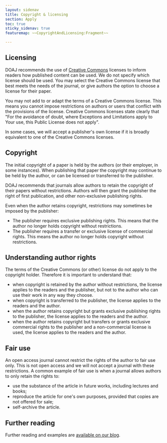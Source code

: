 ```yaml
---
layout: sidenav
title: Copyright & licensing
section: Apply
toc: true
sticky_sidenav: true
featuremap: ~~CopyrightAndLicensing:Fragment~~

---
```



## Licensing

DOAJ recommends the use of [Creative Commons](https://creativecommons.org/share-your-work/) licenses to inform readers how published content can be used. We do not specify which license should be used. You may select the Creative Commons license that best meets the needs of the journal, or give authors the option to choose a license for their paper. 

You may not add to or adapt the terms of a Creative Commons license. This means you cannot impose restrictions on authors or users that conflict with the provisions of the license. Creative Commons licenses state clearly that "For the avoidance of doubt, where Exceptions and Limitations apply to Your use, this Public License does not apply".

In some cases, we will accept a publisher's own license if it is broadly equivalent to one of the Creative Commons licenses.

## Copyright

The initial copyright of a paper is held by the authors (or their employer, in some instances). When publishing that paper the copyright may continue to be held by the author, or can be licensed or transferred to the publisher.

DOAJ recommends that journals allow authors to retain the copyright of their papers without restrictions. Authors will then grant the publisher the right of first publication, and other non-exclusive publishing rights.

Even when the author retains copyright, restrictions may sometimes be imposed by the publisher:

 - The publisher requires exclusive publishing rights. This means that the author no longer holds copyright without restrictions.
 - The publisher requires a transfer or exclusive license of commercial rights. This means the author no longer holds copyright without restrictions.

## Understanding author rights

The terms of the Creative Commons (or other) license do not apply to the copyright holder. Therefore it is important to understand that:

 - when copyright is retained by the author without restrictions, the license applies to the readers and the publisher, but not to the author who can use their work in any way they choose.
 - when copyright is transferred to the publisher, the license applies to the readers and the author.
 - when the author retains copyright but grants exclusive publishing rights to the publisher, the license applies to the readers and the author.
 - when the author retains copyright but transfers or grants exclusive commercial rights to the publisher and a non-commercial license is used, the license applies to the readers and the author.

## Fair use

An open access journal cannot restrict the rights of the author to fair use only. This is not open access and we will not accept a journal with these restrictions. A common example of fair use is when a journal allows authors to only retain the rights to:

 - use the substance of the article in future works, including lectures and books;
 - reproduce the article for one's own purposes, provided that copies are not offered for sale;
 - self-archive the article.

## Further reading

Further reading and examples are [available on our blog](https://blog.doaj.org/?s=copyright+and+licensing+-+part).
